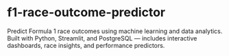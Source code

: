 # f1-race-outcome-predictor
Predict Formula 1 race outcomes using machine learning and data analytics. Built with Python, Streamlit, and PostgreSQL — includes interactive dashboards, race insights, and performance predictors.
